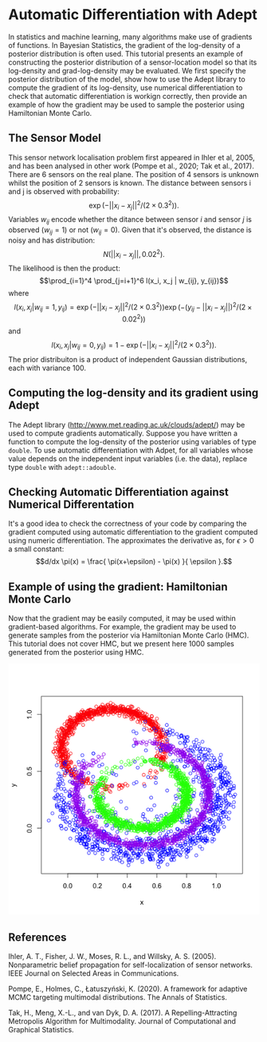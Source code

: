 # Automatic Differentiation with Adept

In statistics and machine learning, many algorithms make use of gradients of functions. In Bayesian Statistics, the gradient of the log-density of a posterior distribution is often used. This tutorial presents an example of constructing the posterior distribution of a sensor-location model so that its log-density and grad-log-density may be evaluated. We first specify the posterior distribution of the model, show how to use the Adept library to compute the gradient of its log-density, use numerical differentiation to check that automatic differentiation is workign correctly, then provide an example of how the gradient may be used to sample the posterior using Hamiltonian Monte Carlo.

## The Sensor Model

This sensor network localisation problem first appeared in Ihler et al, 2005, and has been analysed in other work (Pompe et al., 2020; Tak et al., 2017). There are 6 sensors on the real plane. The position of 4 sensors is unknown whilst the position of 2 sensors is known. The distance between sensors i and j is observed with probability:
$$\exp ( - || x_i - x_j ||^2 / (2 \times 0.3^2) ). $$
Variables $w_{ij}$ encode whether the ditance between sensor $i$ and sensor $j$ is observed ($w_{ij}=1$) or not ($w_{ij}=0$). Given that it's observed, the distance is noisy and has distribution:
$$N( || x_i - x_j ||, 0.02^2 ). $$
The likelihood is then the product:
$$\prod_{i=1}^4 \prod_{j=i+1}^6 l(x_i, x_j | w_{ij}, y_{ij})$$
where
$$l(x_i, x_j | w_{ij} = 1, y_{ij}) =  \exp ( - || x_i - x_j ||^2 / (2 \times 0.3^2) ) \exp ( - (y_{ij} - || x_i - x_j ||)^2 / (2 \times 0.02^2 )) $$
and
$$l(x_i, x_j | w_{ij} = 0, y_{ij}) = 1 - \exp ( - || x_i - x_j ||^2 / (2 \times 0.3^2) ).$$
The prior distribuiton is a product of independent Gaussian distributions, each with variance 100.

## Computing the log-density and its gradient using Adept

The Adept library (http://www.met.reading.ac.uk/clouds/adept/) may be used to compute gradients automatically. Suppose you have written a function to compute the log-density of the posterior using variables of type `double`. To use automatic differentiation with Adpet, for all variables whose value depends on the independent input variables (i.e. the data), replace type `double` with `adept::adouble`.

## Checking Automatic Differentiation against Numerical Differentation

It's a good idea to check the correctness of your code by comparing the gradient computed using automatic differentiation to the gradient computed using numeric differentiation. The approximates the derivative as, for $\epsilon > 0$ a small constant:
$$d/dx \pi(x) = \frac{ \pi(x+\epsilon) - \pi(x) }{ \epsilon }.$$

## Example of using the gradient: Hamiltonian Monte Carlo

Now that the gradient may be easily computed, it may be used within gradient-based algorithms. For example, the gradient may be used to generate samples from the posterior via Hamiltonian Monte Carlo (HMC). This tutorial does not cover HMC, but we present here 1000 samples generated from the posterior using HMC.

![1000 samples generated using HMC](https://github.com/mckimmh/adept_example/blob/main/hmc_samples.png)

## References

Ihler, A. T., Fisher, J. W., Moses, R. L., and Willsky, A. S. (2005). Nonparametric belief propagation for self-localization of sensor networks. IEEE Journal on Selected Areas in Communications.

Pompe, E., Holmes, C., Łatuszyński, K. (2020). A framework for adaptive MCMC targeting multimodal distributions. The Annals of Statistics.

Tak, H., Meng, X.-L., and van Dyk, D. A. (2017). A Repelling-Attracting Metropolis Algorithm for Multimodality. Journal of Computational and Graphical Statistics.
